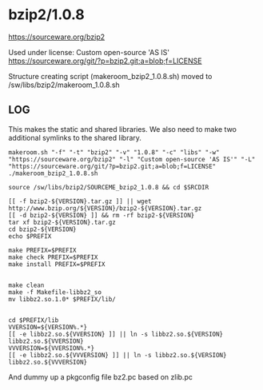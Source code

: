 bzip2/1.0.8
===========

<https://sourceware.org/bzip2>

Used under license:
Custom open-source 'AS IS'
<https://sourceware.org/git/?p=bzip2.git;a=blob;f=LICENSE>

Structure creating script (makeroom_bzip2_1.0.8.sh) moved to /sw/libs/bzip2/makeroom_1.0.8.sh

LOG
---


This makes the static and shared libraries.  We also need to make two additional symlinks to the shared library.


    makeroom.sh "-f" "-t" "bzip2" "-v" "1.0.8" "-c" "libs" "-w" "https://sourceware.org/bzip2" "-l" "Custom open-source 'AS IS'" "-L" "https://sourceware.org/git/?p=bzip2.git;a=blob;f=LICENSE"
    ./makeroom_bzip2_1.0.8.sh

    source /sw/libs/bzip2/SOURCEME_bzip2_1.0.8 && cd $SRCDIR

    [[ -f bzip2-${VERSION}.tar.gz ]] || wget http://www.bzip.org/${VERSION}/bzip2-${VERSION}.tar.gz
    [[ -d bzip2-${VERSION} ]] && rm -rf bzip2-${VERSION}
    tar xf bzip2-${VERSION}.tar.gz
    cd bzip2-${VERSION}
    echo $PREFIX

    make PREFIX=$PREFIX
    make check PREFIX=$PREFIX
    make install PREFIX=$PREFIX


    make clean
    make -f Makefile-libbz2_so
    mv libbz2.so.1.0* $PREFIX/lib/


    cd $PREFIX/lib
    VVERSION=${VERSION%.*}
    [[ -e libbz2.so.${VVERSION} ]] || ln -s libbz2.so.${VERSION} libbz2.so.${VVERSION}
    VVVERSION=${VVERSION%.*}
    [[ -e libbz2.so.${VVVERSION} ]] || ln -s libbz2.so.${VERSION} libbz2.so.${VVVERSION}

And dummy up a pkgconfig file bz2.pc based on zlib.pc
